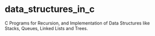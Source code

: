 # data_structures_in_c

C Programs for Recursion, and Implementation of Data Structures like Stacks, Queues, Linked Lists and Trees.
